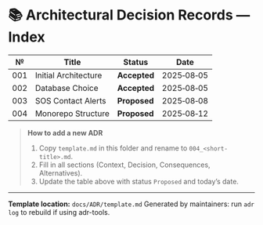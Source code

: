 # 📚 Architectural Decision Records — Index

| № | Title | Status | Date |
|---|---------------------------------------|-----------|------------|
| 001 | Initial Architecture | **Accepted** | 2025‑08‑05 |
| 002 | Database Choice | **Accepted** | 2025‑08‑05 |
| 003 | SOS Contact Alerts | **Proposed** | 2025‑08‑08 |
| 004 | Monorepo Structure | **Proposed** | 2025‑08‑12 |

> **How to add a new ADR**
> 1. Copy `template.md` in this folder and rename to `004_<short-title>.md`.<br>
> 2. Fill in all sections (Context, Decision, Consequences, Alternatives).<br>
> 3. Update the table above with status `Proposed` and today’s date.

---
**Template location:** `docs/ADR/template.md`
Generated by maintainers: run `adr log` to rebuild if using adr-tools.
